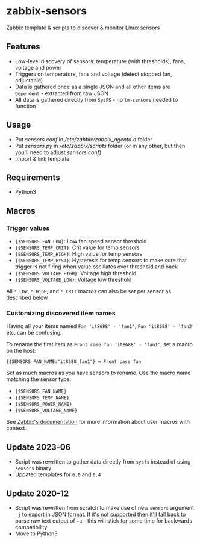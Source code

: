 # zabbix-sensors

Zabbix template &amp; scripts to discover &amp; monitor Linux sensors

## Features

- Low-level discovery of sensors: temperature (with thresholds), fans, voltage and power
- Triggers on temperature, fans and voltage (detect stopped fan, adjustable)
- Data is gathered once as a single JSON and all other items are `Dependent` - extracted from raw JSON
- All data is gathered directly from `SysFS` - no `lm-sensors` needed to function

## Usage

- Put _sensors.conf_ in _/etc/zabbix/zabbix_agentd.d_ folder
- Put _sensors.py_ in _/etc/zabbix/scripts_ folder (or in any other, but then you'll need to adjust _sensors.conf_)
- Import & link template

## Requirements

- Python3

## Macros

### Trigger values

- `{$SENSORS_FAN_LOW}`: Low fan speed sensor threshold
- `{$SENSORS_TEMP_CRIT}`: Crit value for temp sensors
- `{$SENSORS_TEMP_HIGH}`: High value for temp sensors
- `{$SENSORS_TEMP_HYST}`: Hysteresis for temp sensors to make sure that trigger is not firing when value oscillates over threshold and back
- `{$SENSORS_VOLTAGE_HIGH}`: Voltage high threshold
- `{$SENSORS_VOLTAGE_LOW}`: Voltage low threshold

All `*_LOW`, `*_HIGH`, and `*_CRIT` macros can also be set per sensor as
described below.

### Customizing discovered item names

Having all your items named `Fan 'it8688' - 'fan1'`, `Fan 'it8688' - 'fan2'` etc. can be confusing.

To rename the first item as `Front case fan 'it8688' - 'fan1'`, set a macro on the host:

```
{$SENSORS_FAN_NAME:"it8688_fan1"} = Front case fan
```

Set as much macros as you have sensors to rename. Use the macro name matching the sensor type:

- `{$SENSORS_FAN_NAME}`
- `{$SENSORS_TEMP_NAME}`
- `{$SENSORS_POWER_NAME}`
- `{$SENSORS_VOLTAGE_NAME}`

See [Zabbix's documentation](https://www.zabbix.com/documentation/current/en/manual/config/macros/user_macros_context)
for more information about user macros with context.

## Update 2023-06

- Script was rewritten to gather data directly from `sysfs` instead of using `sensors` binary
- Updated templates for `6.0` and `6.4`

## Update 2020-12

- Script was rewritten from scratch to make use of new `sensors` argument `-j` to export in JSON format. If it's not supported then it'll fall back to parse raw text output of `-u` - this will stick for some time for backwards compatibility
- Move to Python3
